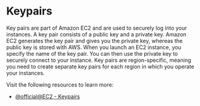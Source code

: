 # Keypairs

Key pairs are part of Amazon EC2 and are used to securely log into your instances. A key pair consists of a public key and a private key. Amazon EC2 generates the key pair and gives you the private key, whereas the public key is stored with AWS. When you launch an EC2 instance, you specify the name of the key pair. You can then use the private key to securely connect to your instance. Key pairs are region-specific, meaning you need to create separate key pairs for each region in which you operate your instances.

Visit the following resources to learn more:

- [@official@EC2 - Keypairs](https://docs.aws.amazon.com/AWSEC2/latest/UserGuide/ec2-key-pairs.html)
